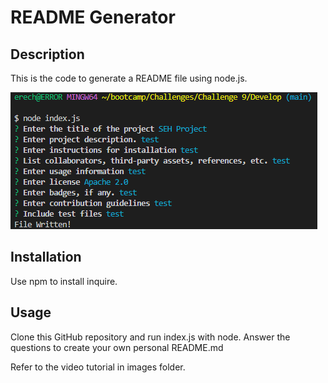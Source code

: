 # README Generator

## Description

This is the code to generate a README file using node.js. 

![test image](Develop\images\testImage.png)
## Installation

Use npm to install inquire.

## Usage

Clone this GitHub repository and run index.js with node. 
Answer the questions to create your own personal README.md


Refer to the video tutorial in images folder.


